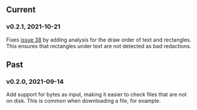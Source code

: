 ## Current

### v0.2.1, 2021-10-21

Fixes [issue 38](https://github.com/freelawproject/x-ray/issues/38) by adding
analysis for the draw order of text and rectangles. This ensures that
rectangles under text are not detected as bad redactions.


## Past

### v0.2.0, 2021-09-14

Add support for bytes as input, making it easier to check files that are not
on disk. This is common when downloading a file, for example.
